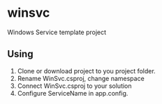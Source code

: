 # winsvc #
Windows Service template project

## Using ##

1. Clone or download project to you project folder.
2. Rename WinSvc.csproj, change namespace
3. Connect WinSvc.csproj to your solution
4. Configure ServiceName in app.config.
